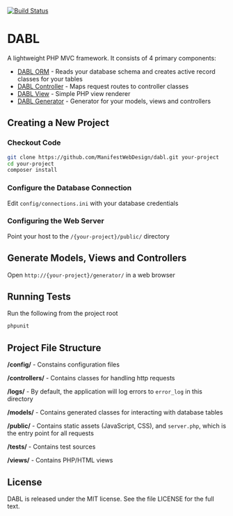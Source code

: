[![Build Status](https://travis-ci.org/ManifestWebDesign/DABL.svg?branch=master)](https://travis-ci.org/ManifestWebDesign/DABL)

# DABL
A lightweight PHP MVC framework.  It consists of 4 primary components:

* [DABL ORM](https://github.com/ManifestWebDesign/dabl-orm) - Reads your database schema and creates active record classes for your tables
* [DABL Controller](https://github.com/ManifestWebDesign/dabl-controller) - Maps request routes to controller classes
* [DABL View](https://github.com/ManifestWebDesign/dabl-view) - Simple PHP view renderer
* [DABL Generator](https://github.com/ManifestWebDesign/dabl-generator) - Generator for your models, views and controllers

## Creating a New Project
### Checkout Code
 ```bash
git clone https://github.com/ManifestWebDesign/dabl.git your-project
cd your-project
composer install
```

### Configure the Database Connection
Edit `config/connections.ini` with your database credentials

### Configuring the Web Server
Point your host to the `/{your-project}/public/` directory

## Generate Models, Views and Controllers
Open `http://{your-project}/generator/` in a web browser

## Running Tests
Run the following from the project root
```bash
phpunit
```

## Project File Structure
**/config/** - Constains configuration files

**/controllers/** - Contains classes for handling http requests

**/logs/** - By default, the application will log errors to `error_log` in this directory

**/models/** - Contains generated classes for interacting with database tables

**/public/** - Contains static assets (JavaScript, CSS), and `server.php`, which is the entry point for all requests

**/tests/** - Contains test sources

**/views/** - Contains PHP/HTML views

## License
DABL is released under the MIT license. See the file LICENSE for the full text.